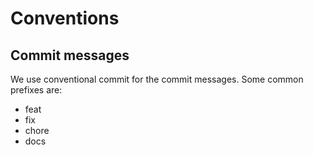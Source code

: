 # Conventions

## Commit messages

We use conventional commit for the commit messages. Some common prefixes are:

- feat
- fix
- chore
- docs
